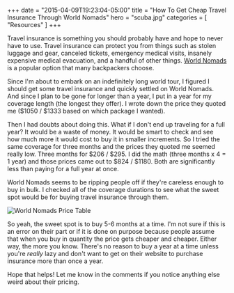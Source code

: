 +++
date = "2015-04-09T19:23:04-05:00"
title = "How To Get Cheap Travel Insurance Through World Nomads"
hero = "scuba.jpg"
categories = [ "Resources" ]
+++

Travel insurance is something you should probably have and hope to never have to use. Travel insurance can protect you from things such as stolen luggage and gear, canceled tickets, emergency medical visits, insanely expensive medical evacuation, and a handful of other things. <a href="https://www.worldnomads.com/" rel="nofollow" target="_blank">World Nomads</a> is a popular option that many backpackers choose.

Since I'm about to embark on an indefinitely long world tour, I figured I should get some travel insurance and quickly settled on World Nomads. And since I plan to be gone for longer than a year, I put in a year for my coverage length (the longest they offer). I wrote down the price they quoted me ($1050 / $1333 based on which package I wanted).

Then I had doubts about doing this. What if I don't end up traveling for a full year? It would be a waste of money. It would be smart to check and see how much more it would cost to buy it in smaller increments. So I tried the same coverage for three months and the prices they quoted me seemed really low. Three months for $206 / $295. I did the math (three months x 4 = 1 year) and those prices came out to $824 / $1180. Both are significantly less than paying for a full year at once.

World Nomads seems to be ripping people off if they're careless enough to buy in bulk. I checked all of the coverage durations to see what the sweet spot would be for buying travel insurance through them.

![World Nomads Price Table](/assets/images/posts/world-nomads-prices.jpg)

So yeah, the sweet spot is to buy 5-6 months at a time. I'm not sure if this is an error on their part or if it is done on purpose because people assume that when you buy in quantity the price gets cheaper and cheaper. Either way, the more you know. There's no reason to buy a year at a time unless you're *really* lazy and don't want to get on their website to purchase insurance more than once a year.

Hope that helps! Let me know in the comments if you notice anything else weird about their pricing.
